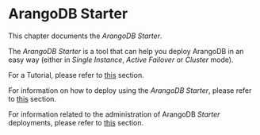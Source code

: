 # ArangoDB Starter

This chapter documents the _ArangoDB Starter_.

The _ArangoDB Starter_ is a tool that can help you deploy ArangoDB in an easy way
(either in _Single Instance_, _Active Failover_ or _Cluster_ mode).

For a Tutorial, please refer to [this](../../Tutorials/Starter/README.md) section.

For information on how to deploy using the _ArangoDB Starter_, please refer to
[this](../../Deployment/ArangoDBStarter/README.md) section.

For information related to the administration of ArangoDB _Starter_ deployments,
please refer to [this](../../Administration/Starter/README.md) section.
